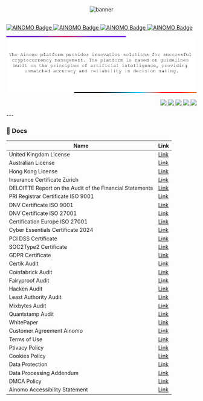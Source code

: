 <div align="center">
  <img src="https://github.com/ainomodatalab/.github/blob/62953e24a948511d9a48ee1de9d21ecfcaa849c5/profile/img/Logo%20animation%202.gif" alt="banner"/>
<!--<img src="https://github.com/ainomodatalab/.github/blob/112c412ecad1feabbb1f595f2c0b53a1a2ab84e4/profile/img/banner.png" alt="banner"/>
<img src="https://github.com/ainomodatalab/.github/blob/603b211ae0c42d7161643056c744f0cc5089b119/profile/img/banner2.png" alt="banner"/>-->
</br>
</br>
</div>

<div>
  <p align="left" style="padding-bottom: 0px;">
    <a
      href="https://ainomo.com">
      <img src="https://img.shields.io/badge/AI%20ARBITRAGE-8C4FFF?logo=codeforces&logoColor=fff&style=for-the-badge" alt="AINOMO Badge">
    </a>
    <a
      href="https://ainomo.com">
    <img src="https://img.shields.io/badge/AI%20POOL-EF2D5E?logo=stackoverflow&logoColor=fff&style=for-the-badge" alt="AINOMO Badge">
    </a>
    <a
      href="https://ainomo.com">
    <img src="https://img.shields.io/badge/AI%20DERIVATIVES-EF2D5E?logo=buffer&logoColor=fff&style=for-the-badge" alt="AINOMO Badge">
    </a>
    <a
      href="https://ainomo.com">
    <img src="https://img.shields.io/badge/AI%20TRADING-8C4FFF?logo=bytedance&logoColor=fff&style=for-the-badge" alt="AINOMO Badge">
    </a>
  </p>
</div>
<div align="center">
  <img src="https://github.com/ainomodatalab/.github/blob/4a04f36b178880125ec60e921b3782700300760c/profile/img/banner3.png" alt="banner"/>
</div>
<div>
  <p align="right">
    <a
    href="https://twitter.com/AinomoDataLab">
        <img src="https://img.shields.io/badge/X/Twitter-000000?style=for-the-badge&logo=x&logoColor=white" />
    </a>
    <a href="https://medium.com/@ainomo">
        <img src="https://img.shields.io/badge/Medium-000000?style=for-the-badge&logo=medium&logoColor=white" />
    </a>
    <a href="https://t.me/ainomo_official">
        <img src="https://img.shields.io/badge/Telegram-26A5E4?style=for-the-badge&logo=telegram&logoColor=white" />
    </a>
    <a href="https://youtube.com/@AinomoDataLab">
        <img src="https://img.shields.io/badge/YouTube-FF0000?style=for-the-badge&logo=youtube&logoColor=white" />
    </a>
        <a href="https://www.reddit.com/user/AINOMO/">
        <img src="https://img.shields.io/badge/Reddit-FF4500?style=for-the-badge&logo=reddit&logoColor=white" />
    </a>
  </p>
</div>
---

### 📝 Docs

| Name                                                        | Link                                                   |
|-------------------------------------------------------------|--------------------------------------------------------|
|  United Kingdom License                                     | [Link](https://github.com/ainomodatalab/docs/blob/c593c114e1667e99e6ba9f0264e89b33cde2dddb/The%20United%20Kingdom%20Registartion.pdf) |
|  Australian License                                         | [Link](https://github.com/ainomodatalab/docs/blob/c593c114e1667e99e6ba9f0264e89b33cde2dddb/Certificate%20of%20Registration%20of%20a%20company.PDF) |
|  Hong Kong License                                          | [Link](https://github.com/ainomodatalab/docs/blob/c593c114e1667e99e6ba9f0264e89b33cde2dddb/Certificate%20of%20incorporation%20Hong%20Kong.pdf) |
|  Insurance Certificate Zurich                               | [Link](https://github.com/ainomodatalab/docs/blob/c593c114e1667e99e6ba9f0264e89b33cde2dddb/ZFS%20Insurance%20certificate.pdf) |
|  DELOITTE Report on the Audit of the Financial Statements   | [Link](https://github.com/ainomodatalab/docs/blob/c593c114e1667e99e6ba9f0264e89b33cde2dddb/DELOITTE%20Report%20on%20the%20Audit%20of%20the%20Financial%20Statements%20Ainomo.pdf) |                                                 | 
|  PRI Registrar Certificate ISO 9001                         | [Link](https://github.com/ainomodatalab/docs/blob/c593c114e1667e99e6ba9f0264e89b33cde2dddb/PRI%20Registrar%20Certificate%20ISO%209001%20AINOMO.pdf) |
|  DNV Certificate ISO 9001                                   | [Link](https://github.com/ainomodatalab/docs/blob/c593c114e1667e99e6ba9f0264e89b33cde2dddb/DNV%20Certificate%20ISO%209001.pdf) |
|  DNV Certificate ISO 27001                                  | [Link](https://github.com/ainomodatalab/docs/blob/c593c114e1667e99e6ba9f0264e89b33cde2dddb/DNV%20Certificate%20ISO%3AIEC%2027001%20Ainomo.pdf) |
|  Certification Europe ISO 27001                             | [Link](https://github.com/ainomodatalab/docs/blob/c593c114e1667e99e6ba9f0264e89b33cde2dddb/Certification%20Europe%20ISO%2027001%20Ainomo.pdf) |
|  Cyber Essentials Certificate 2024                          | [Link](https://github.com/ainomodatalab/docs/blob/c593c114e1667e99e6ba9f0264e89b33cde2dddb/Cyber%20Essentials%20Certificate%202024%20Ainomo.pdf) |
|  PCI DSS Certificate                                        | [Link](https://github.com/ainomodatalab/docs/blob/c593c114e1667e99e6ba9f0264e89b33cde2dddb/PCI%20DSS%20Ainomo.pdf) |
|  SOC2Type2 Certificate                                      | [Link](https://github.com/ainomodatalab/docs/blob/c593c114e1667e99e6ba9f0264e89b33cde2dddb/Certificate%20of%20completion%20SOC%202%20TYPE%20II%20%20AINOMO.pdf) |
|  GDPR Certificate                                           | [Link](https://github.com/ainomodatalab/docs/blob/c593c114e1667e99e6ba9f0264e89b33cde2dddb/GDPR%20Certificate%20Ainomo.pdf) |
|  Certik Audit                                               | [Link](https://github.com/ainomodatalab/docs/blob/c593c114e1667e99e6ba9f0264e89b33cde2dddb/Certik%20Ainomo%20Update.pdf) |
|  Coinfabrick Audit                                          | [Link](https://github.com/ainomodatalab/docs/blob/c593c114e1667e99e6ba9f0264e89b33cde2dddb/CoinFabrik%20Ainomo%20Audit.pdf) |
|  Fairyproof  Audit                                          | [Link](https://github.com/ainomodatalab/docs/blob/c593c114e1667e99e6ba9f0264e89b33cde2dddb/Fairyproof%20Ainomo%20Audit.pdf) |
|  Hacken Audit                                               | [Link](https://github.com/ainomodatalab/docs/blob/c593c114e1667e99e6ba9f0264e89b33cde2dddb/Hacken%20Ainomo%20SC%20Audit%20Report.pdf) |
|  Least Authority Audit                                      | [Link](https://github.com/ainomodatalab/docs/blob/c593c114e1667e99e6ba9f0264e89b33cde2dddb/Least%20Authority%20AINOMO%20Protocol%20Smart%20Contracts%20Final%20Audit%20Report.pdf) |
|  Mixbytes Audit                                             | [Link](https://github.com/ainomodatalab/docs/blob/c593c114e1667e99e6ba9f0264e89b33cde2dddb/MixBytes%20Ainomo%20Protocol%20Security%20Audit%20Report.pdf) |
|  Quantstamp Audit                                           | [Link](https://github.com/ainomodatalab/docs/blob/c593c114e1667e99e6ba9f0264e89b33cde2dddb/Quantstamp%20Ainomo%20Protocol%20Audit.pdf) |
|  WhitePaper                                                 | [Link](https://github.com/ainomodatalab) |
|  Customer Agreement Ainomo                                                 | [Link](https://github.com/ainomodatalab/docs/blob/c593c114e1667e99e6ba9f0264e89b33cde2dddb/Customer%20Agreement%20Ainomo.pdf) |
|  Terms of Use                                               | [Link](https://github.com/ainomodatalab/docs/blob/c593c114e1667e99e6ba9f0264e89b33cde2dddb/Terms%20of%20Use.pdf) |
|  Ptivacy Policy                                             | [Link](https://github.com/ainomodatalab/docs/blob/c593c114e1667e99e6ba9f0264e89b33cde2dddb/Privacy%20Policy.pdf) |
|  Cookies Policy                                             | [Link](https://github.com/ainomodatalab/docs/blob/c593c114e1667e99e6ba9f0264e89b33cde2dddb/Cookies%20Policy.pdf) |
|  Data Protection                                            | [Link](https://github.com/ainomodatalab/docs/blob/c593c114e1667e99e6ba9f0264e89b33cde2dddb/Data%20Protection.pdf) |
|  Data Processing Addendum                                   | [Link](https://github.com/ainomodatalab/docs/blob/c593c114e1667e99e6ba9f0264e89b33cde2dddb/Data%20Processing%20Addendum.pdf) |
|  DMCA Policy                                                | [Link](https://github.com/ainomodatalab/docs/blob/c593c114e1667e99e6ba9f0264e89b33cde2dddb/DMCA%20Policy.pdf) |
|  Ainomo Accessibility Statement                             | [Link](https://github.com/ainomodatalab/docs/blob/c593c114e1667e99e6ba9f0264e89b33cde2dddb/Ainomo%20Accessibility%20Statement.pdf) |
